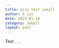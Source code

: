 ```yaml
---
title: ejin test jekyll
author: e jin
date: 2023-01-10
category: Jekyll
layout: post
---
```


Test . . .